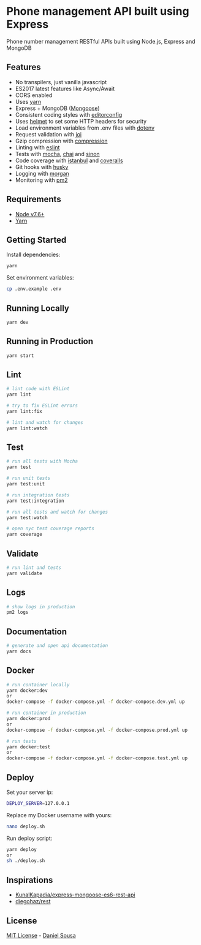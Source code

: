 # Phone management API built using Express

Phone number management RESTful APIs built using Node.js, Express and MongoDB

## Features

* No transpilers, just vanilla javascript
* ES2017 latest features like Async/Await
* CORS enabled
* Uses [yarn](https://yarnpkg.com)
* Express + MongoDB ([Mongoose](http://mongoosejs.com/))
* Consistent coding styles with [editorconfig](http://editorconfig.org)
* Uses [helmet](https://github.com/helmetjs/helmet) to set some HTTP headers for security
* Load environment variables from .env files with [dotenv](https://github.com/rolodato/dotenv-safe)
* Request validation with [joi](https://github.com/hapijs/joi)
* Gzip compression with [compression](https://github.com/expressjs/compression)
* Linting with [eslint](http://eslint.org)
* Tests with [mocha](https://mochajs.org), [chai](http://chaijs.com) and [sinon](http://sinonjs.org)
* Code coverage with [istanbul](https://istanbul.js.org) and [coveralls](https://coveralls.io)
* Git hooks with [husky](https://github.com/typicode/husky)
* Logging with [morgan](https://github.com/expressjs/morgan)
* Monitoring with [pm2](https://github.com/Unitech/pm2)

## Requirements

* [Node v7.6+](https://nodejs.org/en/download/current/)
* [Yarn](https://yarnpkg.com/en/docs/install)

## Getting Started

Install dependencies:

```bash
yarn
```

Set environment variables:

```bash
cp .env.example .env
```

## Running Locally

```bash
yarn dev
```

## Running in Production

```bash
yarn start
```

## Lint

```bash
# lint code with ESLint
yarn lint

# try to fix ESLint errors
yarn lint:fix

# lint and watch for changes
yarn lint:watch
```

## Test

```bash
# run all tests with Mocha
yarn test

# run unit tests
yarn test:unit

# run integration tests
yarn test:integration

# run all tests and watch for changes
yarn test:watch

# open nyc test coverage reports
yarn coverage
```

## Validate

```bash
# run lint and tests
yarn validate
```

## Logs

```bash
# show logs in production
pm2 logs
```

## Documentation

```bash
# generate and open api documentation
yarn docs
```

## Docker

```bash
# run container locally
yarn docker:dev
or
docker-compose -f docker-compose.yml -f docker-compose.dev.yml up

# run container in production
yarn docker:prod
or
docker-compose -f docker-compose.yml -f docker-compose.prod.yml up

# run tests
yarn docker:test
or
docker-compose -f docker-compose.yml -f docker-compose.test.yml up
```

## Deploy

Set your server ip:

```bash
DEPLOY_SERVER=127.0.0.1
```

Replace my Docker username with yours:

```bash
nano deploy.sh
```

Run deploy script:

```bash
yarn deploy
or
sh ./deploy.sh
```

## Inspirations

* [KunalKapadia/express-mongoose-es6-rest-api](https://github.com/KunalKapadia/express-mongoose-es6-rest-api)
* [diegohaz/rest](https://github.com/diegohaz/rest)

## License

[MIT License](README.md) - [Daniel Sousa](https://github.com/danielfsousa)
